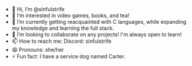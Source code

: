 - 👋 Hi, I’m @sinfulstrife
- 👀 I’m interested in video games, books, and tea!
- 🌱 I’m currently getting reacquainted with C languages, while expanding my knowledge and learning the full stack.
- 💞️ I’m looking to collaborate on any projects! I'm always open to learn!
- 📫 How to reach me: Discord: sinfulstrife
- 😄 Pronouns: she/her
- ⚡ Fun fact: I have a service dog named Carter.

<!---
sinfulstrife/sinfulstrife is a ✨ special ✨ repository because its `README.md` (this file) appears on your GitHub profile.
You can click the Preview link to take a look at your changes.
--->
